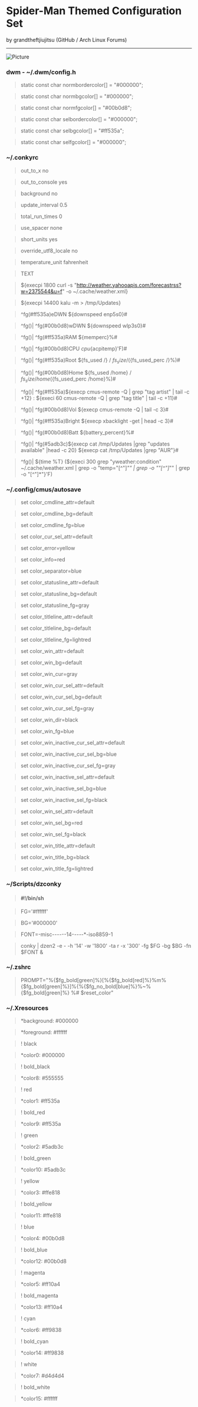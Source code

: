 Spider-Man Themed Configuration Set
===================================

by grandtheftjiujitsu (GitHub / Arch Linux Forums)

--------------------------------------------------

![Picture](https://lh6.googleusercontent.com/-d46fv7uZhlU/VJcxfALM3MI/AAAAAAAAChY/xJ24HdwDIkM/w542-h305-no/2014-12-21-153917_1920x1080_scrot.png)

### dwm - ~/.dwm/config.h
> static const char normbordercolor[] = "#000000";

> static const char normbgcolor[]     = "#000000";

> static const char normfgcolor[]     = "#00b0d8";

> static const char selbordercolor[]  = "#000000";

> static const char selbgcolor[]      = "#ff535a";

> static const char selfgcolor[]      = "#000000";

### ~/.conkyrc
> out_to_x no

> out_to_console yes

> background no

> update_interval 0.5

> total_run_times 0

> use_spacer none

> short_units yes

> override_utf8_locale no

> temperature_unit fahrenheit

> TEXT

> ${execpi 1800 curl -s "http://weather.yahooapis.com/forecastrss?w=2375544&u=f" -o ~/.cache/weather.xml}

> ${execpi 14400 kalu -m > /tmp/Updates}

> ^fg(\#ff535a)eDWN ${downspeed enp5s0}#

>  ^fg()| ^fg(\#00b0d8)wDWN ${downspeed wlp3s0}#

>  ^fg()| ^fg(\#ff535a)RAM ${memperc}%#

>  ^fg()| ^fg(\#00b0d8)CPU ${cpu}% (${acpitemp}'F)#

>  ^fg()| ^fg(\#ff535a)Root ${fs_used /} / ${fs_size /} (${fs_used_perc /}%)#

>  ^fg()| ^fg(\#00b0d8)Home ${fs_used /home} / ${fs_size /home} (${fs_used_perc /home}%)#

>  ^fg()| ^fg(\#ff535a)${execp cmus-remote -Q | grep "tag artist" | tail -c +12} : ${execi 60 cmus-remote -Q | grep "tag title" | tail -c +11}#

>  ^fg()| ^fg(\#00b0d8)Vol ${execp cmus-remote -Q | tail -c 3}#

>  ^fg()| ^fg(\#ff535a)Bright ${execp xbacklight -get | head -c 3}#

>  ^fg()| ^fg(\#00b0d8)Batt ${battery_percent}%#

>  ^fg()| ^fg(\#5adb3c)${execp cat /tmp/Updates |grep "updates available" |head -c 20} ${execp cat /tmp/Updates |grep "AUR"}#

>  ^fg()| ${time %T} (${execi 300 grep "yweather:condition" ~/.cache/weather.xml | grep -o "temp=\"[^\"]*\"" | grep -o "\"[^\"]*\"" | grep -o "[^\"]*"}'F)

### ~/.config/cmus/autosave
> set color_cmdline_attr=default

> set color_cmdline_bg=default

> set color_cmdline_fg=blue

> set color_cur_sel_attr=default

> set color_error=yellow

> set color_info=red

> set color_separator=blue

> set color_statusline_attr=default

> set color_statusline_bg=default

> set color_statusline_fg=gray

> set color_titleline_attr=default

> set color_titleline_bg=default

> set color_titleline_fg=lightred

> set color_win_attr=default

> set color_win_bg=default

> set color_win_cur=gray

> set color_win_cur_sel_attr=default

> set color_win_cur_sel_bg=default

> set color_win_cur_sel_fg=gray

> set color_win_dir=black

> set color_win_fg=blue

> set color_win_inactive_cur_sel_attr=default

> set color_win_inactive_cur_sel_bg=blue

> set color_win_inactive_cur_sel_fg=gray

> set color_win_inactive_sel_attr=default

> set color_win_inactive_sel_bg=blue

> set color_win_inactive_sel_fg=black

> set color_win_sel_attr=default

> set color_win_sel_bg=red

> set color_win_sel_fg=black

> set color_win_title_attr=default

> set color_win_title_bg=black

> set color_win_title_fg=lightred

### ~/Scripts/dzconky
> #### #!/bin/sh

> FG='#ffffff'

> BG='#000000'

> FONT=-misc-*-*-*-*--14-*-*-*-*-*-iso8859-1

> conky | dzen2 -e - -h '14' -w '1800' -ta r -x '300' -fg $FG -bg $BG -fn $FONT &

### ~/.zshrc
> PROMPT="%{$fg_bold[green]%}[%{$fg_bold[red]%}%m%{$fg_bold[green]%}]%{%{$fg_no_bold[blue]%}%~%{$fg_bold[green]%} %# $reset_color"

### ~/.Xresources
> *background: #000000

> *foreground: #ffffff

> ! black

> *color0: #000000

> ! bold_black

> *color8: #555555

> ! red

> *color1: #ff535a

> ! bold_red

> *color9: #ff535a

> ! green

> *color2: #5adb3c

> ! bold_green

> *color10: #5adb3c

> ! yellow

> *color3: #ffe818

> ! bold_yellow

> *color11: #ffe818

> ! blue

> *color4: #00b0d8

> ! bold_blue

> *color12: #00b0d8

> ! magenta

> *color5: #ff10a4

> ! bold_magenta

> *color13: #ff10a4

> ! cyan

> *color6: #ff9838

> ! bold_cyan

> *color14: #ff9838

> ! white

> *color7: #d4d4d4

> ! bold_white

> *color15: #ffffff

